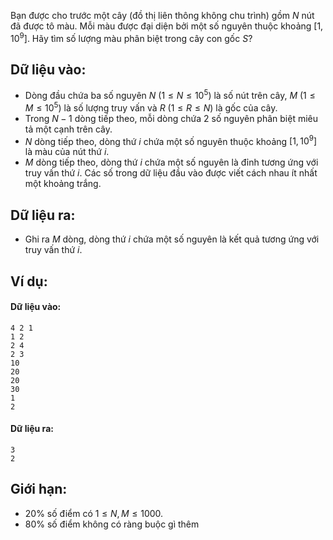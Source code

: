 <!--
**<center>NGUỒN: VOI Training Camp 3H  (Ngày 02/11/2016)</center>**
-->

Bạn được cho trước một cây (đồ thị liên thông không chu trình) gồm $N$ nút đã được tô màu. Mỗi màu được đại diện bởi một số nguyên thuộc khoảng $\left[1,10^9\right]$. Hãy tìm số lượng màu phân biệt trong cây con gốc $S$?

## Dữ liệu vào:
- Dòng đầu chứa ba số nguyên $N$ $\left(1 ≤ N ≤ 10^5\right)$ là số nút trên cây, $M$ $\left(1 ≤ M ≤ 10^5\right)$ là số lượng truy vấn và $R$ $\left(1 ≤ R ≤ N\right)$ là gốc của cây. 
- Trong $N - 1$ dòng tiếp theo, mỗi dòng chứa $2$ số nguyên phân biệt miêu tả một cạnh trên cây.
- $N$ dòng tiếp theo, dòng thứ $i$ chứa một số nguyên thuộc khoảng $\left[1,10^9\right]$ là màu của nút thứ $i$.
- $M$ dòng tiếp theo, dòng thứ $i$ chứa một số nguyên là đỉnh tương ứng với truy vấn thứ $i$.
Các số trong dữ liệu đầu vào được viết cách nhau ít nhất một khoảng trắng.

## Dữ liệu ra:
- Ghi ra $M$ dòng, dòng thứ $i$ chứa một số nguyên là kết quả tương ứng với truy vấn thứ $i$.

## Ví dụ:
#### Dữ liệu vào:
```
4 2 1
1 2
2 4
2 3
10
20
20
30
1
2
```

#### Dữ liệu ra:
```
3
2
```

## Giới hạn:
- $20\%$ số điểm có $1 ≤ N, M ≤ 1000$.
- $80\%$ số điểm không có ràng buộc gì thêm